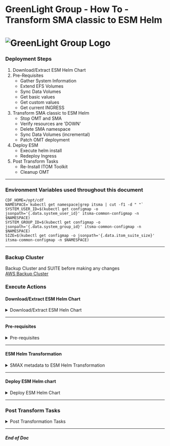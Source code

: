 # GreenLight Group - How To - Transform SMA classic to ESM Helm  
# ![GreenLight Group Logo](https://assets.website-files.com/5ebcb9396faf10d8f7644479/5ed6a066891af295a039860f_GLGLogolrg-p-500.png)  

### Deployment Steps  
1. Download/Extract ESM Helm Chart  
2. Pre-Requisites  
   - Gather System Information  
   - Extend EFS Volumes  
   - Sync Data Volumes  
   - Get basic values  
   - Get custom values  
   - Get current INGRESS  
3. Transform SMA classic to ESM Helm  
   - Stop OMT and SMA  
   - Verify resources are 'DOWN'  
   - Delete SMA namespace  
   - Sync Data Volumes (incremental)  
   - Patch OMT deployment  
4. Deploy ESM  
   - Execute helm install  
   - Redeploy Ingress  
5. Post Transform Tasks  
   - Re-Install ITOM Toolkit  
   - Cleanup OMT  

--- 

### Environment Variables used throughout this document  
```
CDF_HOME=/opt/cdf
NAMESPACE=`kubectl get namespace|grep itsma | cut -f1 -d " "`
SYSTEM_USER_ID=$(kubectl get configmap -o jsonpath='{.data.system_user_id}' itsma-common-configmap -n $NAMESPACE)
SYSTEM_GROUP_ID=$(kubectl get configmap -o jsonpath='{.data.system_group_id}' itsma-common-configmap -n $NAMESPACE)
SIZE=$(kubectl get configmap -o jsonpath='{.data.itom_suite_size}' itsma-common-configmap -n $NAMESPACE)

```

---

### Backup Cluster  
Backup Cluster and SUITE before making any changes  
[AWS Backup Cluster](https://github.com/GreenlightGroup/how-tos/blob/main/docs/Ansible/AWS/AWS_Cluster-Backup.md)  

### Execute Actions  
#### Download/Extract ESM Helm Chart  
<details><summary>Download/Extract ESM Heln Chart</summary>  

> Create ESM working directory 
```
mkdir -p ~/esm/24.2.2

```

> Download the ESM Helm chart matching existing SMAX deployment (ESM 24.2 Patch 2)  
```
curl https://owncloud.gitops.com/index.php/s/eYjtMSYnEi8Qtax/download -o ~/esm/24.2.2/ESM_Helm_Chart-24.2.2.zip
unzip ~/esm/24.2.2/ESM_Helm_Chart-24.2.2.zip -d ~/esm/24.2.2/
unzip ~/esm/24.2.2/esm-1.0.2+24.2.2-18.zip -d ~/esm/24.2.2/
rm ~/esm/24.2.2/esm-1.0.2+24.2.2-18.zip
rm ~/esm/24.2.2/esm-1.0.2+24.2.2-18.zip.sig

```

> Set execute for requisite scripts  
```
chmod u+x ~/esm/24.2.2/scripts/transformation/syncData.sh
chmod u+x ~/esm/24.2.2/scripts/transformation/generateBasicValuesYaml.sh
chmod u+x ~/esm/24.2.2/scripts/custom_settings/generateCustomSettings.sh
chmod u+x ~/esm/24.2.2/scripts/transformation/refinePV.sh
chmod u+x ~/esm/24.2.2/scripts/transformation/updateAutopassKey.sh

```
</details>

---

#### Pre-requisites  
<details><summary>Pre-requisites</summary>  

> Extend EFS volumes  
```
sudo mkdir -p /mnt/efs/var/vols/itom/itsma/logging-volume
sudo mkdir -p /mnt/efs/var/vols/itom/itsma/config-volume

sudo chown -R 1999:1999 /mnt/efs/var/vols/itom/itsma/logging-volume
sudo chown -R 1999:1999 /mnt/efs/var/vols/itom/itsma/config-volume

sudo chmod g+w /mnt/efs/var/vols/itom/itsma/logging-volume
sudo chmod g+w /mnt/efs/var/vols/itom/itsma/config-volume
sudo chmod g+s /mnt/efs/var/vols/itom/itsma/logging-volume
sudo chmod g+s /mnt/efs/var/vols/itom/itsma/config-volume

#sudo find /mnt/efs/var/vols/itom -type d -exec stat --format='%u:%g %A %n' '{}' \;| grep -v 1999:1999

```

> Sync data volumes  

*_When prompted: Press 'y' to proceed with the sync copy_*  
```
sudo ~/esm/24.2.2/scripts/transformation/syncData.sh \
--globalVolumePath /mnt/efs/var/vols/itom/itsma/global-volume \
--smartanalyticsVolumePath /mnt/efs/var/vols/itom/itsma/smartanalytics-volume \
--configVolumePath /mnt/efs/var/vols/itom/itsma/config-volume

```

> Get Basic environment Helm values  

*_When prompted: Press 'y' to use the discovered itsma namespace_*  
```
cd ~/esm/24.2.2/scripts/transformation/
~/esm/24.2.2/scripts/transformation/generateBasicValuesYaml.sh

```
```
cp ~/esm/24.2.2/scripts/transformation/values.yaml ~/esm/
cd ~

```

> Get Customizations to resources Helm values  
```
cd ~/esm/24.2.2/scripts/custom_settings
~/esm/24.2.2/scripts/custom_settings/generateCustomSettings.sh

```
```
cp ~/esm/24.2.2/scripts/custom_settings/customized_values.yaml ~/esm/
cd ~

```

> Get current Alertmanager settings  

*_Perform these steps if 'Monitoring' has been deployed to the cluster_*  
```
kubectl get secret -n core alertmanager-itom-prometheus-alertmanager -o json | jq -r '.data."alertmanager.yaml"' | base64 -d > ~/esm/alert-manager.yml

```
*_Verify details of Alertmanager ConfigMap before contiuning . . ._*  
```
cat ~/esm/alert-manager.yml

```

> Get current INGRESS for SMA  
```
kubectl get ing -n $NS sma-ingress -o yaml > ~/esm/sma-ingress.yml
kubectl get ing -n $NS sma-integration-ingress -o yaml > ~/esm/sma-integration-ingress.yml

```
*_Verify details of INGRESS before contiuning . . ._*  
```
cat ~/esm/sma-ingress.yml

```
```
cat ~/esm/sma-integration-ingress.yml

```
</details>

---

#### ESM Helm Transformation  
<details><summary>SMAX metadata to ESM Helm Transformation</summary>  

> Stop the Suite and OMT  
```
$CDF_HOME/bin/cdfctl runlevel set -l DOWN -n $NAMESPACE
$CDF_HOME/bin/cdfctl runlevel set -l DOWN -n core

```

> Verify everything is 'DOWN' before continuing on  

**_If any pods return, wait and check again_**  
```
kubectl get pod -n core |grep -v Completed; \
kubectl get pod -n $NAMESPACE|grep -v -E 'throttling|opentelemetry|toolkit|Completed'

```

> Delete classic SMA resources  
```
kubectl delete ns $NAMESPACE

```

> Verify the namespace is successfully deleted  

**_If the ITSMA namespace still shows up, wait and check again_**  
```
kubectl get ns

```

> Sync ingremental data since pre-reqs  
```
sudo ~/esm/24.2.2/scripts/transformation/syncData.sh \
--globalVolumePath /mnt/efs/var/vols/itom/itsma/global-volume \
--smartanalyticsVolumePath /mnt/efs/var/vols/itom/itsma/smartanalytics-volume \
--configVolumePath /mnt/efs/var/vols/itom/itsma/config-volume

```

> Patch the deployment name for the core namespace  
```
kubectl patch ns core -p '{"metadata":{"labels":{"deployments.microfocus.com/deployment-name":"cdf"}}}'

```

> Create new ESM deployment (using original itsma namespace name)  
```
$CDF_HOME/bin/cdfctl deployment create -d $NAMESPACE

```

> Refine existing PVs for new deployment  

*_When Prompted: Press 'y' <ENTER> to refine the PVs for $NAMESPACE_*  
*_When Prompted: Press 'y' <ENTER> again to proceed with the creation of the new PVs_*  
```
cd ~/esm/24.2.2/scripts/transformation
~/esm/24.2.2/scripts/transformation/refinePV.sh $SIZE

```
```
cd ~

```

> Verify new PVs created  
```
kubectl get pv|grep -E  "config-volume|logging-volume|data-volume"|grep itsma

```

> Check if new PVs are not yet 'Available'  
*_Will only return values for PVs that are NOT yet ready_*  
```
kubectl get pv|grep itsma|grep -v -E "db-volume|global-volume|smartanalytics"|awk '{if ($5!="Available") print $0}'

```


> Copy OMT vault data to global-volume for independant SMA vault  
```
VAULT_PATH=$(kubectl get pv itom-vol -o json | jq -r .spec.nfs.path)
sudo cp -R /mnt/efs${VAULT_PATH}/vault /mnt/efs/var/vols/itom/itsma/global-volume/
sudo chown -R $SYSTEM_USER_ID:$SYSTEM_GROUP_ID /mnt/efs/var/vols/itom/itsma/global-volume/vault

```

> Copy OMT vault secrets to SMA vault
```
#!/bin/bash
#NAMESPACE=${NAMESPACE}
releaseName=sma
for secret in vault-passphrase vault-credential vault-instance-id vault-root-cert
  do
  echo "-----copy secret $secret from core to ${NAMESPACE} -----"
kubectl get secrets -n core $secret -o yaml | sed "s/meta.helm.sh\/release-namespace\:\ core/meta.helm.sh\/release-namespace\:\ ${NAMESPACE}/g" | sed "s/meta.helm.sh\/release-name\:\ apphub/meta.helm.sh\/release-name\:\ \'${releaseName}\'/g" | sed "s/namespace\:\ core/namespace\:\ ${NAMESPACE}/g" | kubectl create -f -
  done
cm=public-ca-certificates
echo "-----create cm $cm from core to ${NAMESPACE} -----"
kubectl get cm -n core $cm -o yaml | sed "s/meta.helm.sh\/release-namespace\:\ core/meta.helm.sh\/release-namespace\:\ ${NAMESPACE}/g" | sed "s/meta.helm.sh\/release-name\:\ apphub/meta.helm.sh\/release-name\:\ \'${releaseName}\'/g" | sed "s/namespace\:\ core/namespace\:\ ${NAMESPACE}/g" | kubectl create -f -

```

> Start OMT back up to continue deployment
```
$CDF_HOME/bin/cdfctl runlevel set -l UP -n core

```

> Verify OMT is up and running completely before continuing
```
watch -n 10 'kubectl get pods -n core|grep -v -E "1/1|2/2|3/3|4/4|Completed'

```
</details>

---

#### Deploy ESM Helm chart  
<details><summary>Deploy ESM Helm Chart</summary>  

```
$CDF_HOME/bin/helm install sma ~/esm/24.2.2/charts/esm-1.0.2+24.2.2-18.tgz -n $NAMESPACE --set global.nodeSelector.Worker=label -f  ~/esm/customized_values.yaml -f ~/esm/values.yaml

```

**_After helm deployment completes, ensure SMAX is up and running and healthy before continuing_**

```
watch -n 10 'kubectl get pods -n ${NAMESPACE}|grep -v -E "1/1|2/2|3/3|4/4|Completed'

```
> Redeploy sma-ingress
```
kubectl create -f ~/esm/sma-ingress.yml; \
kubectl create -f ~/esm/sma-integration-ingress.yml

```
> Update helm autopass
```
~/esm/24.2.2/scripts/transformation/updateAutopassKey.sh -n $NAMESPACE

```
</details>

---

### Post Transform Tasks  
<details><summary>Post Transformation Tasks</summary>  

#### Re-Install ITOM Toolkit  
> Create working directory for Toolkit Framework  
```
mkdir -p ~/toolkit/24.3 

```

> Download and extract Toolkit  
```
curl -gkLs https://owncloud.gitops.com/index.php/s/Q91ZKRmLTcCDKce/download -o ~/toolkit/24.3/itom-toolkit-framework-24.3.tar.gz
tar -zxvf ~/toolkit/24.3/itom-toolkit-framework-24.3.tar.gz -C ~/toolkit/24.3/
chmod a+x ~/toolkit/24.3/toolkit_framework/install.sh

```

> Install Toolkit
> **_NOTE: You must execute the install.sh from the toolkit_framework directory or paths will not line up_**
```
cd ~/toolkit/24.3/toolkit_framework/
./install.sh

```

#### Cleanup unused OMT resources  
> Drop unused Apphub features  
```
sudo chmod g+rx ${CDF_HOME}/charts
sudo chmod g+rw ${CDF_HOME}/charts/*

APPHUB_CHART=$(cd ${CDF_HOME}/charts && ls apphub-1*.tgz) && echo ${APPHUB_CHART}

helm upgrade apphub $CDF_HOME/charts/${APPHUB_CHART} --reuse-values --set global.services.suiteDeploymentManagement=false -n core

```

> Delete unused SMAX metadata pods  
```
kubectl delete deploy suite-conf-pod-itsma -n core --ignore-not-found=true
kubectl delete svc suite-conf-svc-itsma  -n core --ignore-not-found=true
kubectl delete ingress suite-conf-ing-itsma -n core --ignore-not-found=true

```

> Delete :3000 Ingress  
```
kubectl delete ingress -n core -l app=install-ingress

```

#Reconfigure monitoring
</details>

---

##### End of Doc  